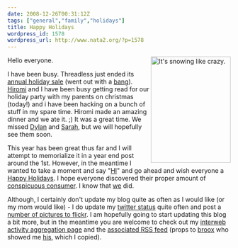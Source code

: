 ```yaml
---
date: 2008-12-26T00:31:12Z
tags: ["general","family","holidays"]
title: Happy Holidays
wordpress_id: 1578
wordpress_url: http://www.nata2.org/?p=1578
---
```


<a title="It's snowing like crazy. by nata2, on Flickr" href="http://www.flickr.com/photos/natatwo/3119262443/"><img class="alignright" src="http://farm4.static.flickr.com/3117/3119262443_bf1b6529b3_m.jpg" alt="It's snowing like crazy." width="180" height="240" align="right" /></a>Hello everyone.

I have been busy. Threadless just ended its <a href="http://www.threadless.com/news/400348/Tees_from_5_at_Threadless_Annual_Holiday_Sale">annual holiday sale</a> (went out with a <a href="http://www.threadless.com/news/406990/And_the_final_gift_is_opened_to_reveal">bang</a>). <a href="http://hiromiusagi.com">Hiromi</a> and I have been busy getting read for our holiday party with my parents on christmas (today!) and i have been hacking on a bunch of stuff in my spare time. Hiromi made an amazing dinner and we ate it. ;) It was a great time. We missed <a href="http://dylanreed.com">Dylan</a> and <a href="http://photodork.org/">Sarah</a>, but we will hopefully see them soon.

This year has been great thus far and I will attempt to memorialize it in a year end post around the 1st. However, in the meantime I wanted to take a moment and say "<a href="http://www.threadless.com/product/509/HI">HI</a>" and go ahead and wish everyone a <a href="http://en.wikipedia.org/wiki/Holiday_greetings">Happy Holidays</a>. I hope everyone discovered their proper amount of <a href="http://en.wikipedia.org/wiki/Conspicuous_consumption">conspicuous consumer</a>. I know that <a href="http://reedbooks.org/">we</a> did.

Although, I certainly don't update my blog quite as often as I would like (or my mom would like) - I do update my <a href="http://twitter.com/harper">twitter status</a> quite often and post a <a href="http://flickr.com/photos/natatwo">number of pictures to flickr</a>. I am hopefully going to start updating this blog a bit more, but in the meantime you are welcome to check out my <a href="http://harperreed.org/activity/">interweb activity aggregation page</a> and the <a href="http://feeds.feedburner.com/HarperReedsActivityDigest">associated RSS feed</a> (props to <a href="http://derek.broox.com">broox</a> who showed me <a href="http://derek.broox.com/today">his</a>, which I copied).
